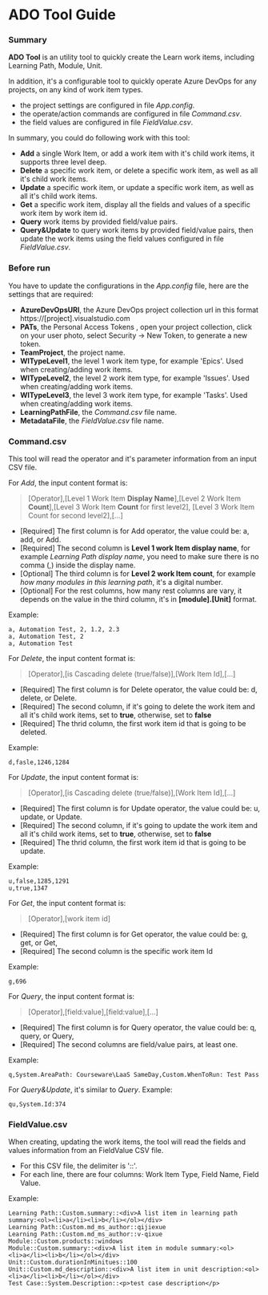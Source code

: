 ﻿# ADO Tool Guide
### Summary
**ADO Tool** is an utility tool to quickly create the Learn work items, including Learning Path, Module, Unit.

In addition, it's a configurable tool to quickly operate Azure DevOps for any projects, on any kind of work item types. 
- the project settings are configured in file *App.config*.
- the operate/action commands are configured in file *Command.csv*.
- the field values are configured in file *FieldValue.csv*.

In summary, you could do following work with this tool:

- **Add** a single Work Item, or add a work item with it's child work items, it supports three level deep.
- **Delete** a specific work item, or delete a specific work item, as well as all it's child work items.
- **Update** a specific work item, or update a specific work item, as well as all it's child work items.
- **Get** a specific work item, display all the fields and values of a specific work item by work item id.
- **Query** work items by provided field/value pairs.
- **Query&Update** to query work items by provided field/value pairs, then update the work items using the field values configured in file *FieldValue.csv*. 

### Before run
You have to update the configurations in the *App.config* file, here are the settings that are required:
- **AzureDevOpsURI**, the Azure DevOps project collection url in this format https://[project].visualstudio.com
- **PATs**, the Personal Access Tokens , open your project collection, click on your user photo, select Security -> New Token, to generate a new token.
- **TeamProject**, the project name.
- **WITypeLevel1**, the level 1 work item type, for example 'Epics'. Used when creating/adding work items.
- **WITypeLevel2**, the level 2 work item type, for example 'Issues'. Used when creating/adding work items.
- **WITypeLevel3**, the level 3 work item type, for example 'Tasks'. Used when creating/adding work items.
- **LearningPathFile**, the *Command.csv* file name.
- **MetadataFile**, the *FieldValue.csv* file name.

### Command.csv
This tool will read the operator and it's parameter information from an input CSV file.

For *Add*, the input content format is:  
> [Operator],[Level 1 Work Item **Display Name**],[Level 2 Work Item **Count**],[Level 3 Work Item **Count** for first level2], [Level 3 Work Item Count for second level2],[...]

- [Required] The first column is for Add operator, the value could be: a, add, or Add.  
- [Required] The second column is **Level 1 work Item display name**, for example *Learning Path display name*, you need to make sure there is no comma (,) inside the display name.  
- [Optional] The third column is for **Level 2 work Item count**, for example *how many modules in this learning path*, it's a digital number.
- [Optional] For the rest columns, how many rest columns are vary, it depends on the value in the third column, it's in **[module].[Unit]** format.

Example:
```csv
a, Automation Test, 2, 1.2, 2.3
a, Automation Test, 2
a, Automation Test
```
For *Delete*, the input content format is:
> [Operator],[is Cascading delete (true/false)],[Work Item Id],[...]

- [Required] The first column is for Delete operator, the value could be: d, delete, or Delete.  
- [Required] The second column, if it's going to delete the work item and all it's child work items, set to **true**, otherwise, set to **false**
- [Required] The thrid column, the first work item id that is going to be deleted.

Example:
```csv
d,fasle,1246,1284
```
For *Update*, the input content format is:
> [Operator],[is Cascading delete (true/false)],[Work Item Id],[...]

- [Required] The first column is for Update operator, the value could be: u, update, or Update.  
- [Required] The second column, if it's going to update the work item and all it's child work items, set to **true**, otherwise, set to **false**
- [Required] The thrid column, the first work item id that is going to be update.

Example:
```csv
u,false,1285,1291
u,true,1347
```

For *Get*, the input content format is:
> [Operator],[work item id]

- [Required] The first column is for Get operator, the value could be: g, get, or Get,
- [Required] The second column is the specific work item Id

Example:
```csv
g,696
```

For *Query*, the input content format is:
> [Operator],[field:value],[field:value],[...]

- [Required] The first column is for Query operator, the value could be: q, query, or Query,
- [Required] The second columns are field/value pairs, at least one.

Example:
```csv
q,System.AreaPath: Courseware\LaaS SameDay,Custom.WhenToRun: Test Pass
```

For *Query&Update*, it's similar to *Query*.
Example:
```csv
qu,System.Id:374
```
### FieldValue.csv
When creating, updating the work items, the tool will read the fields and values information from an FieldValue CSV file.

- For this CSV file, the delimiter is '::'.
- For each line, there are four columns: Work Item Type, Field Name, Field Value.

Example:
```csv
Learning Path::Custom.summary::<div>A list item in learning path summary:<ol><li>a</li><li>b</li></ol></div>
Learning Path::Custom.md_ms_author::qijiexue
Learning Path::Custom.md_ms_author::v-qixue
Module::Custom.products::windows
Module::Custom.summary::<div>A list item in module summary:<ol><li>a</li><li>b</li></ol></div>
Unit::Custom.durationInMinitues::100
Unit::Custom.md_description::<div>A list item in unit description:<ol><li>a</li><li>b</li></ol></div>
Test Case::System.Description::<p>test case description</p>
```